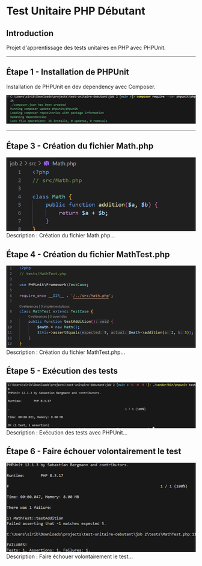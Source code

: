 # Test Unitaire PHP Débutant

## Introduction

Projet d'apprentissage des tests unitaires en PHP avec PHPUnit.

---

## Étape 1 - Installation de PHPUnit

Installation de PHPUnit en dev dependency avec Composer.

![Install PHPUnit](./images/2.png)

---

## Étape 3 - Création du fichier Math.php
![Create Math.php](./images/3.png)
Description : Création du fichier Math.php...

## Étape 4 - Création du fichier MathTest.php
![Create MathTest.php](./images/4.png)
Description : Création du fichier MathTest.php...

## Étape 5 - Exécution des tests
![Run tests](./images/5.png)
Description : Exécution des tests avec PHPUnit...

## Étape 6 - Faire échouer volontairement le test
![Run tests](./images/6.png)
Description : Faire échouer volontairement le test...